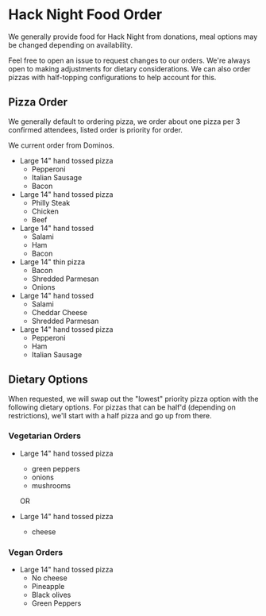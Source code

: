 # Hack Night Food Order

We generally provide food for Hack Night from donations, meal options may be changed depending on availability.

Feel free to open an issue to request changes to our orders. We're always open to making adjustments for dietary considerations. We can also order pizzas with half-topping configurations to help account for this.

## Pizza Order

We generally default to ordering pizza, we order about one pizza per 3 confirmed attendees, listed order is priority for order.

We current order from Dominos.

- Large 14" hand tossed pizza
	- Pepperoni
	- Italian Sausage
	- Bacon
- Large 14" hand tossed pizza
	- Philly Steak
	- Chicken
	- Beef
- Large 14" hand tossed
	- Salami
	- Ham
	- Bacon
- Large 14" thin pizza
	- Bacon
	- Shredded Parmesan
	- Onions	
- Large 14" hand tossed
	- Salami
	- Cheddar Cheese
	- Shredded Parmesan
- Large 14" hand tossed pizza
	- Pepperoni
	- Ham
	- Italian Sausage
	
## Dietary Options

When requested, we will swap out the "lowest" priority pizza option with the following dietary options. For pizzas that can be half'd (depending on restrictions), we'll start with a half pizza and go up from there.

### Vegetarian Orders
- Large 14" hand tossed pizza
	- green peppers
	- onions
	- mushrooms
	
	OR 
	
- Large 14" hand tossed pizza
	- cheese

### Vegan Orders

- Large 14" hand tossed pizza
	- No cheese
	- Pineapple
	- Black olives
	- Green Peppers
